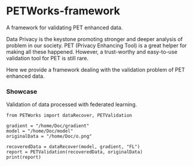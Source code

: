 # PETWorks-framework

A framework for validating PET enhanced data.

Data Privacy is the keystone promoting stronger and deeper analysis of problem in our society. PET (Privacy Enhancing Tool) is a great helper for making all these happened. However, a trust-worthy and easy-to-use validation tool for PET is still rare. 

Here we provide a framework dealing with the validation problem of PET enhanced data.


### Showcase
Validation of data processed with federated learning.

```python=
from PETWorks import dataRecover, PETValidation

gradient = "/home/Doc/gradient"
model = "/home/Doc/model"
originalData = "/home/Doc/o.png"

recoveredData = dataRecover(model, gradient, "FL")
report = PETValidation(recoveredData, originalData)
print(report)
```
